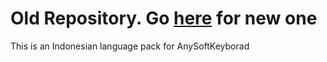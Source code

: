 # Old Repository. Go [here](https://github.com/azzamsa/LanguagePack/tree/Indonesian2) for new one

This is an Indonesian language pack for AnySoftKeyborad
